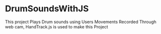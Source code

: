 # DrumSoundsWithJS
This project Plays Drum sounds using Users Movements Recorded Through web cam, HandTrack.js is used to make this Project
